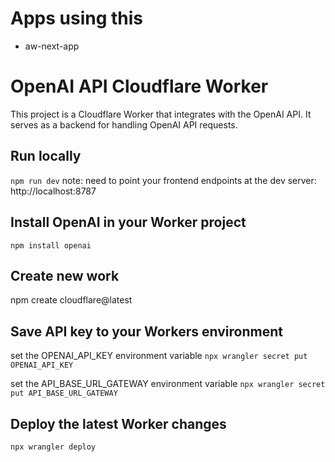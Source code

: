 # Apps using this
- aw-next-app

# OpenAI API Cloudflare Worker

This project is a Cloudflare Worker that integrates with the OpenAI API. It serves as a backend for handling OpenAI API requests.

## Run locally

`npm run dev`
note: need to point your frontend endpoints at the dev server: http://localhost:8787

## Install OpenAI in your Worker project
`npm install openai`

## Create new work
npm create cloudflare@latest

## Save API key to your Workers environment
set the OPENAI_API_KEY environment variable
`npx wrangler secret put OPENAI_API_KEY`

set the API_BASE_URL_GATEWAY environment variable
`npx wrangler secret put API_BASE_URL_GATEWAY`


## Deploy the latest Worker changes
`npx wrangler deploy `
